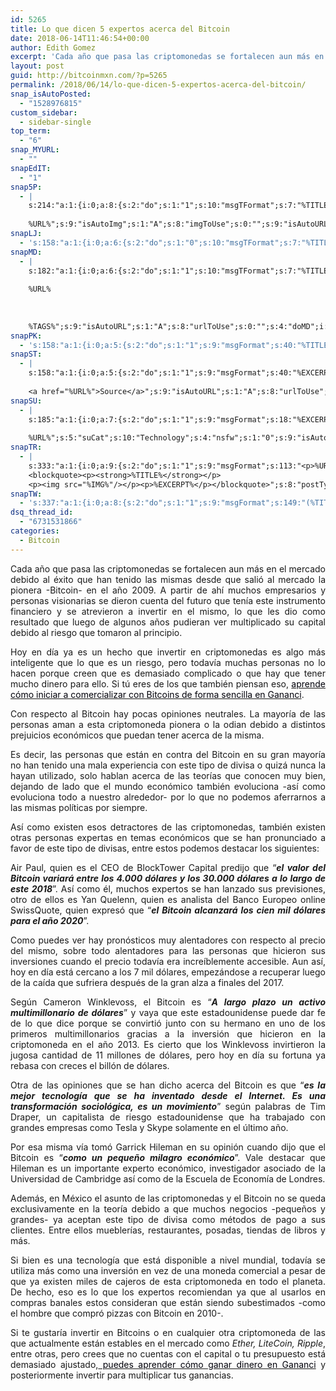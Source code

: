 ```yaml
---
id: 5265
title: Lo que dicen 5 expertos acerca del Bitcoin
date: 2018-06-14T11:46:54+00:00
author: Edith Gomez
excerpt: 'Cada año que pasa las criptomonedas se fortalecen aun más en el mercado debido al éxito que han tenido las mismas desde que salió al mercado la pionera -Bitcoin- en el año 2009.'
layout: post
guid: http://bitcoinmxn.com/?p=5265
permalink: /2018/06/14/lo-que-dicen-5-expertos-acerca-del-bitcoin/
snap_isAutoPosted:
  - "1528976815"
custom_sidebar:
  - sidebar-single
top_term:
  - "6"
snap_MYURL:
  - ""
snapEdIT:
  - "1"
snap5P:
  - |
    s:214:"a:1:{i:0;a:8:{s:2:"do";s:1:"1";s:10:"msgTFormat";s:7:"%TITLE%";s:9:"msgFormat";s:18:"%EXCERPT%
    
    %URL%";s:9:"isAutoImg";s:1:"A";s:8:"imgToUse";s:0:"";s:9:"isAutoURL";s:1:"A";s:8:"urlToUse";s:0:"";s:4:"do5P";i:0;}}";
snapLJ:
  - 's:158:"a:1:{i:0;a:6:{s:2:"do";s:1:"0";s:10:"msgTFormat";s:7:"%TITLE%";s:9:"msgFormat";s:9:"%EXCERPT%";s:9:"isAutoURL";s:1:"A";s:8:"urlToUse";s:0:"";s:4:"doLJ";i:0;}}";'
snapMD:
  - |
    s:182:"a:1:{i:0;a:6:{s:2:"do";s:1:"1";s:10:"msgTFormat";s:7:"%TITLE%";s:9:"msgFormat";s:32:"%EXCERPT%
    
    %URL%
    
    
    
    %TAGS%";s:9:"isAutoURL";s:1:"A";s:8:"urlToUse";s:0:"";s:4:"doMD";i:0;}}";
snapPK:
  - 's:158:"a:1:{i:0;a:5:{s:2:"do";s:1:"1";s:9:"msgFormat";s:40:"%TITLE% - %URL% #bitcoin #mexico #crypto";s:9:"isAutoURL";s:1:"A";s:8:"urlToUse";s:0:"";s:4:"doPK";i:0;}}";'
snapST:
  - |
    s:158:"a:1:{i:0;a:5:{s:2:"do";s:1:"1";s:9:"msgFormat";s:40:"%EXCERPT%
    
    <a href="%URL%">Source</a>";s:9:"isAutoURL";s:1:"A";s:8:"urlToUse";s:0:"";s:4:"doST";i:0;}}";
snapSU:
  - |
    s:185:"a:1:{i:0;a:7:{s:2:"do";s:1:"1";s:9:"msgFormat";s:18:"%EXCERPT%
    
    %URL%";s:5:"suCat";s:10:"Technology";s:4:"nsfw";s:1:"0";s:9:"isAutoURL";s:1:"A";s:8:"urlToUse";s:0:"";s:4:"doSU";i:0;}}";
snapTR:
  - |
    s:333:"a:1:{i:0;a:9:{s:2:"do";s:1:"1";s:9:"msgFormat";s:113:"<p>%URL%</p>
    <blockquote><p><strong>%TITLE%</strong></p>
    <p><img src="%IMG%"/></p><p>%EXCERPT%</p></blockquote>";s:8:"postType";s:1:"T";s:10:"msgTFormat";s:7:"%TITLE%";s:9:"isAutoImg";s:1:"A";s:8:"imgToUse";s:0:"";s:9:"isAutoURL";s:1:"A";s:8:"urlToUse";s:0:"";s:4:"doTR";i:0;}}";
snapTW:
  - 's:337:"a:1:{i:0;a:8:{s:2:"do";s:1:"1";s:9:"msgFormat";s:149:"(%TITLE%) - %URL% #bitcoin #criptomonedas #criptomoneda #blockchain #bitcoinMexico #bitcoinpanama #bitcoinvenezuela #ethereum #mexico #cryptocurrency";s:8:"attchImg";s:1:"1";s:9:"isAutoImg";s:1:"A";s:8:"imgToUse";s:0:"";s:9:"isAutoURL";s:1:"A";s:8:"urlToUse";s:0:"";s:4:"doTW";i:0;}}";'
dsq_thread_id:
  - "6731531866"
categories:
  - Bitcoin
---
```

<p align="justify">
  Cada año que pasa las criptomonedas se fortalecen aun más en el mercado debido al éxito que han tenido las mismas desde que salió al mercado la pionera -Bitcoin- en el año 2009. A partir de ahí muchos empresarios y personas visionarias se dieron cuenta del futuro que tenía este instrumento financiero y se atrevieron a invertir en el mismo, lo que les dio como resultado que luego de algunos años pudieran ver multiplicado su capital debido al riesgo que tomaron al principio.
</p>

<p align="justify">
  Hoy en día ya es un hecho que invertir en criptomonedas es algo más inteligente que lo que es un riesgo, pero todavía muchas personas no lo hacen porque creen que es demasiado complicado o que hay que tener mucho dinero para ello. Si tú eres de los que también piensan eso, <a href="https://gananci.com/como-iniciar-un-negocio-de-bitcoins/"><span style="color: #00000a;">aprende cómo iniciar a comercializar con Bitcoins de forma sencilla en Gananci</span></a>.
</p>

<p align="justify">
  Con respecto al Bitcoin hay pocas opiniones neutrales. La mayoría de las personas aman a esta criptomoneda pionera o la odian debido a distintos prejuicios económicos que puedan tener acerca de la misma.
</p>

<p align="justify">
  Es decir, las personas que están en contra del Bitcoin en su gran mayoría no han tenido una mala experiencia con este tipo de divisa o quizá nunca la hayan utilizado, solo hablan acerca de las teorías que conocen muy bien, dejando de lado que el mundo económico también evoluciona -así como evoluciona todo a nuestro alrededor- por lo que no podemos aferrarnos a las mismas políticas por siempre.
</p>

<p align="justify">
  Así como existen esos detractores de las criptomonedas, también existen otras personas expertas en temas económicos que se han pronunciado a favor de este tipo de divisas, entre estos podemos destacar los siguientes:
</p>

<p align="justify">
  Air Paul, quien es el CEO de BlockTower Capital predijo que “<i><b>el valor del Bitcoin variará entre los 4.000 dólares y los 30.000 dólares a lo largo de este 2018</b></i>”. Así como él, muchos expertos se han lanzado sus previsiones, otro de ellos es Yan Quelenn, quien es analista del Banco Europeo online SwissQuote, quien expresó que “<i><b>el Bitcoin alcanzará los cien mil dólares para el año 2020</b></i>”.
</p>

<p align="justify">
  Como puedes ver hay pronósticos muy alentadores con respecto al precio del mismo, sobre todo alentadores para las personas que hicieron sus inversiones cuando el precio todavía era increíblemente accesible. Aun así, hoy en día está cercano a los 7 mil dólares, empezándose a recuperar luego de la caída que sufriera después de la gran alza a finales del 2017.
</p>

<p align="justify">
  Según Cameron Winklevoss, el Bitcoin es “<i><b>A largo plazo un activo multimillonario de dólares</b></i>” y vaya que este estadounidense puede dar fe de lo que dice porque se convirtió junto con su hermano en uno de los primeros multimillonarios gracias a la inversión que hicieron en la criptomoneda en el año 2013. Es cierto que los Winklevoss invirtieron la jugosa cantidad de 11 millones de dólares, pero hoy en día su fortuna ya rebasa con creces el billón de dólares.
</p>

<p align="justify">
  Otra de las opiniones que se han dicho acerca del Bitcoin es que “<i><b>es la mejor tecnología que se ha inventado desde el Internet. Es una transformación sociológica, es un movimiento</b></i>” según palabras de Tim Draper, un capitalista de riesgo estadounidense que ha trabajado con grandes empresas como Tesla y Skype solamente en el último año.
</p>

<p align="justify">
  Por esa misma vía tomó Garrick Hileman en su opinión cuando dijo que el Bitcoin es “<i><b>como un pequeño milagro económico</b></i>”. Vale destacar que Hileman es un importante experto económico, investigador asociado de la Universidad de Cambridge así como de la Escuela de Economía de Londres.
</p>

<p align="justify">
  Además, en México el asunto de las criptomonedas y el Bitcoin no se queda exclusivamente en la teoría debido a que muchos negocios -pequeños y grandes- ya aceptan este tipo de divisa como métodos de pago a sus clientes. Entre ellos mueblerías, restaurantes, posadas, tiendas de libros y más.
</p>

<p align="justify">
  <a name="_GoBack"></a> Si bien es una tecnología que está disponible a nivel mundial, todavía se utiliza más como una inversión en vez de una moneda comercial a pesar de que ya existen miles de cajeros de esta criptomoneda en todo el planeta. De hecho, eso es lo que los expertos recomiendan ya que al usarlos en compras banales estos consideran que están siendo subestimados -como el hombre que compró pizzas con Bitcoin en 2010-.
</p>

<p align="justify">
  Si te gustaría invertir en Bitcoins o en cualquier otra criptomoneda de las que actualmente están estables en el mercado como <i>Ether, LiteCoin, Ripple</i>, entre otras, pero crees que no cuentas con el capital o tu presupuesto está demasiado ajustado,<a href="https://gananci.com/como-ganar-dinero/"><span style="color: #00000a;"> puedes aprender cómo ganar dinero en Gananci</span></a> y posteriormente invertir para multiplicar tus ganancias.
</p>